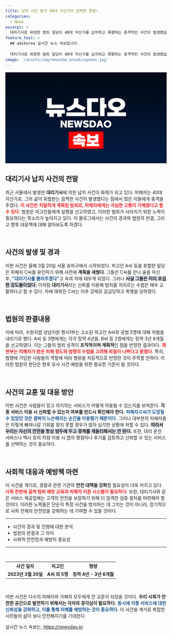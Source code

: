 ```yaml
---
title: 납치 사건 발각 40대 자산가의 끔찍한 경험!
categories:
  - News
excerpt: >
  대리기사로 위장한 범죄 일당이 40대 자산가를 납치하고 폭행하는 충격적인 사건이 발생했습니다. 계획적으로 범행을 저지른 이들은 실형을 선고받았으며, 피해자는 기적적으로 탈출해 구조되었습니다.
feature_text: >
  ## adskorea 실시간 뉴스 속보입니다.

  대리기사로 위장한 범죄 일당이 40대 자산가를 납치하고 폭행하는 충격적인 사건이 발생했습니다. 계획적으로 범행을 저지른 이들은 실형을 선고받았으며, 피해자는 기적적으로 탈출해 구조되었습니다.
image: '/assets/img/newsdao_breakingnews.jpg'
---
```


<p><img src="/assets/img/newsdao_breakingnews.jpg" alt="adskorea 속보" /></p>

<h2 data-ke-size="size26">대리기사 납치 사건의 전말</h2>

<p data-ke-size="size16">최근 서울에서 발생한 <b>대리기사</b>에 의한 납치 사건이 화제가 되고 있다. 피해자는 40대 자산가로, 그의 삶이 위협받는 끔찍한 사건이 발생했다는 점에서 많은 이들에게 충격을 주었다. <b><span style="color: #ee2323;">이 사건은 치밀하게 계획된 범죄로, 피해자에게는 극심한 고통이 가해졌다고 할 수 있다.</span></b> 법원은 피고인들에게 실형을 선고하였고, 이러한 범죄가 사라지기 위한 노력이 필요하다는 목소리가 높아지고 있다. 이 블로그에서는 사건의 경과와 법원의 판결, 그리고 향후 대응책에 대해 알아보도록 하겠다.</p>

<p data-ke-size="size16">&nbsp;</p>

<h2 data-ke-size="size26">사건의 발생 및 경과</h2>

<p data-ke-size="size16">이번 사건은 올해 3월 20일 서울 송파구에서 시작되었다. 피고인 A씨 등을 포함한 일당은 피해자 C씨를 유인하기 위해 사전에 <b>계획을 세웠다</b>. 그들은 C씨를 만나 술을 마신 후, <b><span style="color: #1a5490;">"대리기사를 불러주겠다"</span></b>고 속여 차에 태우게 되었다. 그러나 <b><span style="background-color: #21538527;">사실 그들은 미리 포섭한 강도들이었다.</span></b> 이처럼 <b>대리기사</b>라는 신뢰를 이용해 범죄를 저지르는 수법은 매우 교활하다고 할 수 있다. 차에 태워진 C씨는 이후 강제로 감금당하고 폭행을 당하였다.</p>

<p data-ke-size="size16">&nbsp;</p>

<h2 data-ke-size="size26">법원의 판결내용</h2>

<p data-ke-size="size16">이에 따라, 수원지법 성남지원 형사1부는 고소된 피고인 A씨와 공범 5명에 대해 처벌을 내리기로 했다. A씨 등 3명에게는 각각 징역 4년을, B씨 등 2명에게는 징역 3년 6개월을 선고하였다. 이는 그들의 범죄 성격이 <b>조직적이며 계획적</b>인 점을 반영한 결과이다. <b><span style="color: #ee2323;">재판부는 피해자가 받은 피해 정도와 범행의 수법을 고려해 죄질이 나쁘다고 밝혔다.</span></b> 특히, 범행에 가담한 사람들의 역할에 따라 형량을 차등적으로 반영한 것이 주목할 만하다. 이러한 법원의 판단은 향후 유사 사건 예방을 위한 중요한 기준이 될 것이다.</p>

<p data-ke-size="size16">&nbsp;</p>

<h2 data-ke-size="size26">사건의 교훈 및 대응 방안</h2>

<p data-ke-size="size16">이번 사건은 사람들이 믿고 의지하는 서비스가 어떻게 악용될 수 있는지를 보여준다. <b>각종 서비스 이용 시 신뢰할 수 있는지 여부를 반드시 확인해야 한다.</b> <b><span style="color: #1a5490;">피해자 C씨가 도망칠 수 있었던 것은 결박이 느슨해지는 순간을 이용했기 때문이다.</span></b> 그러나 대부분의 피해자들은 이렇게 빠져나갈 기회를 찾지 못할 경우가 많아 심각한 상황에 처할 수 있다. <b><span style="background-color: #21538527;">따라서 우리는 자신의 안전을 항상 염두에 두고 경계를 게을리해서는 안 된다.</span></b> 또한, 대리 운전 서비스나 택시 등의 차량 이용 시 앱의 평점이나 후기를 검토하고 신뢰할 수 있는 서비스를 선택하는 것이 중요하다.</p>

<p data-ke-size="size16">&nbsp;</p>

<h2 data-ke-size="size26">사회적 대응과 예방책 마련</h2>

<p data-ke-size="size16">이 사건을 계기로, 경찰과 관련 기관의 <b>안전 대책을 강화</b>할 필요성이 더욱 커지고 있다. <b><span style="color: #ee2323;">사회 전반에 걸쳐 범죄 예방 교육과 피해자 지원 시스템이 필요하다.</span></b> 또한, 대리기사와 같은 서비스 제공업체는 고객의 안전을 보장하기 위해 더 엄격한 검증 절차를 마련해야 할 것이다. 이러한 노력들은 단순히 특정 사건을 방지하는 데 그치는 것이 아니라, 장기적으로 사회 전체의 안전망을 강화하는 데 기여할 수 있을 것이다.</p>

<hr/>

<ul>
<li>사건의 경과 및 진행에 대한 분석</li>
<li>법원의 판결과 그 의미</li>
<li>사회적 안전망과 예방의 중요성</li>
</ul>

<hr/>

<p data-ke-size="size16">&nbsp;</p>

<table>
<tr>
<td style="text-align: center; height: 17px;"><b>사건 일자</b></td>
<td style="text-align: center; height: 17px;"><b>피고인</b></td>
<td style="text-align: center; height: 17px;"><b>형량</b></td>
</tr>
<tr>
<td style="text-align: center; height: 17px;"><b>2023년 3월 20일</b></td>
<td style="text-align: center; height: 17px;"><b>A씨 외 5명</b></td>
<td style="text-align: center; height: 17px;"><b>징역 4년 - 3년 6개월</b></td>
</tr>
</table>

<p data-ke-size="size16">&nbsp;</p>

<p data-ke-size="size16">이번 사건은 다수의 피해자와 가해자 모두에게 큰 교훈이 되었을 것이다. <b>우리 사회가 안전한 공간으로 발전하기 위해서는 각자의 경각심이 필요하다.</b> <b><span style="color: #1a5490;">동시에 각종 서비스에 대한 신뢰성을 강화하고, 이를 통해 피해를 예방하는 것이 중요하다.</span></b> 이 사건을 계기로 복잡한 시민들의 삶이 보다 안전해지기를 기대한다.</p>
실시간 뉴스 속보는, <a href="https://newsdao.kr" rel="dofollow">https://newsdao.kr</a>


